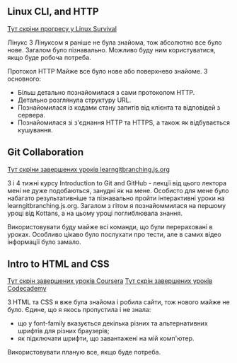 ## Linux CLI, and HTTP
[Тут скріни прогресу у Linux Survival](./task_linux_cli) 

Лінукс
З Лінуксом я раніше не була знайома, тож абсолютно все було нове. Загалом було пізнавально. Можливо буду ним користуватися, якщо буде робоча потреба.

Протокол HTTP
Майже все було нове або поверхнево знайоме. 
З основного:
- Більш детально познайомилася з сами протоколом HTTP.
- Детально розглянула структуру URL. 
- Познайомилася із кодами стану запитів від клієнта та відповідей з сервера.
- Познайомилася зі з'єднання HTTP та HTTPS, а також як відбувається кушування.

## Git Collaboration
[Тут скріни завершених уроків learngitbranching.js.org](./task_git_collaboration) 

3 і 4 тижні курсу Introduction to Git and GitHub - лекції від цього лектора мені не дуже подобаються, занудні як на мене. 
Особисто для мене було набагато результативніше та пізнавально пройти інтерактивні уроки на learngitbranching.js.org.
Загалом з гітом я познайоммилася на першому уроці від Kottans, а на цьому уроці поглиблювала знання. 

Використовувати буду майже всі команди, що були перераховані в уроках. Особливо цікаво було послухати про тести, але в самих відео інформації було замало.

## Intro to HTML and CSS
[Тут скрін завершених уроків Coursera](./task_html_css_intro/coursera-progress.png)
[Тут скрін завершених уроків Codecademy](./task_html_css_intro/CodeAcademy/)

З HTML та CSS я вже була знайома і робила сайти, тож нового майже не було. Єдине,  що я якось пропустила і не знала:
- що у font-family вказується декілька різних та альтернативних шрифтів для різних браузерів;
- як підключати шрифти, що завантажені на мій комп'ютер.

Використовувати планую все, якщо буде потреба.